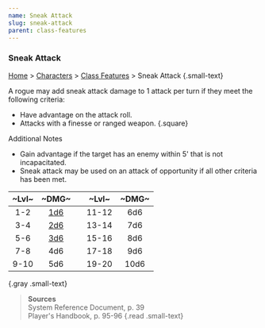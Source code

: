 ```yaml
---
name: Sneak Attack
slug: sneak-attack
parent: class-features
---
```

### Sneak Attack
[Home](dm-operations-center) > [Characters](characters) > [Class Features](class-featuers) > Sneak Attack {.small-text}

A rogue may add sneak attack damage to 1 attack per turn if they meet the following criteria:
- Have advantage on the attack roll.
- Attacks with a finesse or ranged weapon.
{.square}

Additional Notes
- Gain advantage if the target has an enemy within 5' that is not incapacitated.
- Sneak attack may be used on an attack of opportunity if all other criteria has been met.

| ~Lvl~ | ~DMG~ |     | ~Lvl~ | ~DMG~ |
| :---: | :---: | --- | :---: | :---: |
|  1-2  |  [1d6](/roll/1d6)  |     | 11-12 |  6d6  |
|  3-4  |  [2d6](/roll/2d6)  |     | 13-14 |  7d6  |
|  5-6  |  [3d6](/roll/3d6)  |     | 15-16 |  8d6  |
|  7-8  |  4d6  |     | 17-18 |  9d6  |
| 9-10  |  5d6  |     | 19-20 | 10d6  |
{.gray .small-text}


> **Sources** <br/>
> System Reference Document, p. 39<br/>
> Player's Handbook, p. 95-96
{.read .small-text}